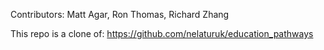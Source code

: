 Contributors: Matt Agar, Ron Thomas, Richard Zhang

This repo is a clone of: https://github.com/nelaturuk/education_pathways
